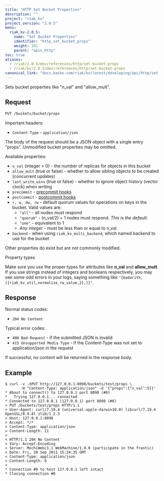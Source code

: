 ```yaml
---
title: "HTTP Set Bucket Properties"
description: ""
project: "riak_kv"
project_version: "2.0.5"
menu:
  riak_kv-2.0.5:
    name: "Set Bucket Properties"
    identifier: "http_set_bucket_props"
    weight: 101
    parent: "apis_http"
toc: true
aliases:
  - /riak/2.0.5/dev/references/http/set-bucket-props
  - /riak/kv/2.0.5/dev/references/http/set-bucket-props
canonical_link: "docs.basho.com/riak/kv/latest/developing/api/http/set-bucket-props"
---
```


Sets bucket properties like "n_val" and "allow_mult".

## Request

```bash
PUT /buckets/bucket/props
```

Important headers:

* `Content-Type` - `application/json`

The body of the request should be a JSON object with a single entry "props".
Unmodified bucket properties may be omitted.

Available properties:

* `n_val` (integer > 0) - the number of replicas for objects in this bucket
* `allow_mult` (true or false) - whether to allow sibling objects to be created
(concurrent updates)
* `last_write_wins` (true or false) - whether to ignore object history (vector
clock) when writing
* `precommit` - [precommit hooks](/riak/kv/2.0.5/developing/usage/commit-hooks)
* `postcommit` - [postcommit hooks](/riak/kv/2.0.5/developing/usage/commit-hooks)
* `r, w, dw, rw` - default quorum values for operations on keys in the bucket.
Valid values are:
  * `"all"` - all nodes must respond
  * `"quorum"` - (n_val/2) + 1 nodes must respond. *This is the default.*
  * `"one"` - equivalent to 1
  * *Any integer* - must be less than or equal to n_val
* `backend` - when using `riak_kv_multi_backend`, which named backend to use for
the bucket

Other properties do exist but are not commonly modified.

<div class="note">
<div class="title">Property types</div>
<p>Make sure you use the proper types for attributes like <strong>n_val</strong>
and <strong>allow_mult</strong>. If you use strings instead of integers and
booleans respectively, you may see some odd errors in your logs, saying
something like
<code>"{badarith,[{riak_kv_util,normalize_rw_value,2},]}"</code>.</p>
</div>

## Response

Normal status codes:

* `204 No Content`

Typical error codes:

* `400 Bad Request` - if the submitted JSON is invalid
* `415 Unsupported Media Type` - if the Content-Type was not set to
application/json in the request

If successful, no content will be returned in the response body.

## Example

```curl
$ curl -v -XPUT http://127.0.0.1:8098/buckets/test/props \
       -H "Content-Type: application/json" -d '{"props":{"n_val":5}}'
* About to connect() to 127.0.0.1 port 8098 (#0)
*   Trying 127.0.0.1... connected
* Connected to 127.0.0.1 (127.0.0.1) port 8098 (#0)
> PUT /buckets/test/props HTTP/1.1
> User-Agent: curl/7.19.4 (universal-apple-darwin10.0) libcurl/7.19.4
OpenSSL/0.9.8l zlib/1.2.3
> Host: 127.0.0.1:8098
> Accept: */*
> Content-Type: application/json
> Content-Length: 21
>
< HTTP/1.1 204 No Content
< Vary: Accept-Encoding
< Server: MochiWeb/1.1 WebMachine/1.9.0 (participate in the frantic)
< Date: Fri, 30 Sep 2011 15:24:35 GMT
< Content-Type: application/json
< Content-Length: 0
<
* Connection #0 to host 127.0.0.1 left intact
* Closing connection #0
```
